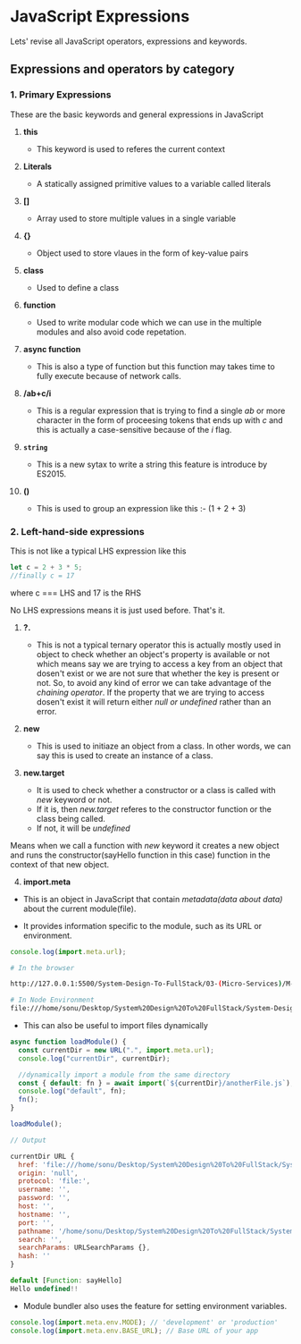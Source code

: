 # JavaScript Expressions

Lets' revise all JavaScript operators, expressions and keywords.

## **Expressions and operators by category**

### 1. Primary Expressions

These are the basic keywords and general expressions in JavaScript

1. **this**

   - This keyword is used to referes the current context

2. **Literals**

   - A statically assigned primitive values to a variable called literals

3. **[]**

   - Array used to store multiple values in a single variable

4. **{}**

   - Object used to store vlaues in the form of key-value pairs

5. **class**

   - Used to define a class

6. **function**

   - Used to write modular code which we can use in the multiple modules and also avoid code repetation.

7. **async function**

   - This is also a type of function but this function may takes time to fully execute because of network calls.

8. **/ab+c/i**

   - This is a regular expression that is trying to find a single _ab_ or more character in the form of proceesing tokens that ends up with _c_ and this is actually a case-sensitive because of the _i_ flag.

9. **`string`**

   - This is a new sytax to write a string this feature is introduce by ES2015.

10. **()**
    - This is used to group an expression like this :- (1 + 2 + 3)

### 2. Left-hand-side expressions

This is not like a typical LHS expression like this

```js
let c = 2 + 3 * 5;
//finally c = 17
```

where c === LHS and 17 is the RHS

No LHS expressions means it is just used before. That's it.

1. **?.**

   - This is not a typical ternary operator this is actually mostly used in object to check whether an object's property is available or not which means say we are trying to access a key from an object that dosen't exist or we are not sure that whether the key is present or not. So, to avoid any kind of error we can take advantage of the _chaining operator_. If the property that we are trying to access dosen't exist it will return either _null or undefined_ rather than an error.

2. **new**

   - This is used to initiaze an object from a class. In other words, we can say this is used to create an instance of a class.

3. **new.target**

   - It is used to check whether a constructor or a class is called with _new_ keyword or not.
   - If it is, then _new.target_ referes to the constructor function or the class being called.
   - If not, it will be _undefined_

Means when we call a function with _new_ keyword it creates a new object and runs the constructor(sayHello function in this case) function in the context of that new object.

4. **import.meta**

- This is an object in JavaScript that contain _metadata(data about data)_ about the current module(file).

- It provides information specific to the module, such as its URL or environment.

```js
console.log(import.meta.url);
```

```bash
# In the browser

http://127.0.0.1:5500/System-Design-To-FullStack/03-(Micro-Services)/M-02(Node.js%20+%20Express.js%20+%20TypeScript)/01-Node.js/01-Getting%20Started/JavaScript/02-Expressions/src/index.html

# In Node Environment
file:///home/sonu/Desktop/System%20Design%20To%20FullStack/System-Design-To-FullStack/03-(Micro-Services)/M-02(Node.js%20+%20Express.js%20+%20TypeScript)/01-Node.js/01-Getting%20Started/JavaScript/02-Expressions/src/expression.js
```

- This can also be useful to import files dynamically

```js
async function loadModule() {
  const currentDir = new URL(".", import.meta.url);
  console.log("currentDir", currentDir);

  //dynamically import a module from the same directory
  const { default: fn } = await import(`${currentDir}/anotherFile.js`);
  console.log("default", fn);
  fn();
}

loadModule();
```

```js
// Output

currentDir URL {
  href: 'file:///home/sonu/Desktop/System%20Design%20To%20FullStack/System-Design-To-FullStack/03-(Micro-Services)/M-02(Node.js%20+%20Express.js%20+%20TypeScript)/01-Node.js/01-Getting%20Started/JavaScript/02-Expressions/src/',
  origin: 'null',
  protocol: 'file:',
  username: '',
  password: '',
  host: '',
  hostname: '',
  port: '',
  pathname: '/home/sonu/Desktop/System%20Design%20To%20FullStack/System-Design-To-FullStack/03-(Micro-Services)/M-02(Node.js%20+%20Express.js%20+%20TypeScript)/01-Node.js/01-Getting%20Started/JavaScript/02-Expressions/src/',
  search: '',
  searchParams: URLSearchParams {},
  hash: ''
}

default [Function: sayHello]
Hello undefined!!
```

- Module bundler also uses the feature for setting environment variables.

```js
console.log(import.meta.env.MODE); // 'development' or 'production'
console.log(import.meta.env.BASE_URL); // Base URL of your app
```
